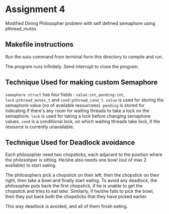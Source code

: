 # Assignment 4

Modified Dining Philosopher problem with self defined semaphore using pthread_mutex.

## Makefile instructions

Run the `make` command from terminal form this directory to compile and run.

The program runs infinitely. Send interrupt to close the program.

## Technique Used for making custom Semaphore

`semaphore struct` has four fields : `value:int`, `pending:int`, `lock:pthread_mutex_t` and `cond:pthread_cond_t`. `value` is used for storing the semaphore value (no of available resourcees). `pending` is stored for indicating if there's any room for waiting threads to take a lock on the semaphore. `lock` is used for taking a lock before changing semaphore values. `cond` is a conditional lock, on which waiting threads take lock, if the resource is currently unavailable.

## Technique Used for Deadlock avoidance

Each philosopher need two chopsticks, each adjacent to the position where the philosohper is sitting. He/she also needs one bowl (out of max 2 available) to start eating.

The philosophers pick a chopstick on their left, then the chopstick on their right, then take a bowl and finally start eating. To avoid any deadlock, the philosopher puts back the first chopstick, if he is unable to get the chopstick and tries to eat later. Similarly, if he/she fails to pick the bowl, then they put back both the chopsticks that they have picked earlier.

This way deadlock is avoided, and all of them finish eating.
